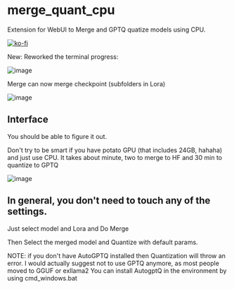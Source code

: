 # merge_quant_cpu
Extension for WebUI to Merge and GPTQ quatize models using CPU.

[![ko-fi](https://ko-fi.com/img/githubbutton_sm.svg)](https://ko-fi.com/Q5Q5MOB4M)

New:
Reworked the terminal progress:

![image](https://github.com/FartyPants/merge_quant_cpu/assets/23346289/7778ca9c-02ab-4c4b-b1f0-f1260c84d667)

Merge can now merge checkpoint (subfolders in Lora)

![image](https://github.com/FartyPants/merge_quant_cpu/assets/23346289/1fc8ce22-90f7-42d5-a93e-1c1aab65116e)

## Interface

You should be able to figure it out.

Don't try to be smart if you have potato GPU (that includes 24GB, hahaha) and just use CPU. It takes about minute, two to merge to HF and 30 min to quantize to GPTQ

![image](https://github.com/FartyPants/merge_quant_cpu/assets/23346289/b59fe564-3c04-4688-938c-85618b87bca1)

## In general, you don't need to touch any of the settings.

Just select model and Lora and Do Merge

Then Select the merged model and Quantize with default params.

NOTE: if you don't have AutoGPTQ installed then Quantization will throw an error. I would actually suggest not to use GPTQ anymore, as most people moved to GGUF or exllama2
You can install AutogptQ in the environment by using cmd_windows.bat

